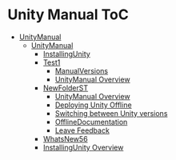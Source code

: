 Unity Manual ToC
================
 - [UnityManual]()
	 - [UnityManual]()
		 - [InstallingUnity]()
		 - [Test1]()
			 - [ManualVersions](ManualVersions.md)
			 - [UnityManual Overview](UnityManual_1.md)
		 - [NewFolderST]()
			 - [UnityManual Overview](UnityManual.md)
			 - [Deploying Unity Offline](DeployingUnityOffline.md)
			 - [Switching between Unity versions](SwitchingDocumentationVersions.md)
			 - [OfflineDocumentation](OfflineDocumentation.md)
			 - [Leave Feedback](LeaveFeedback.md)
		 - [WhatsNew56](WhatsNew56.md)
		 - [InstallingUnity Overview](InstallingUnity.md)

